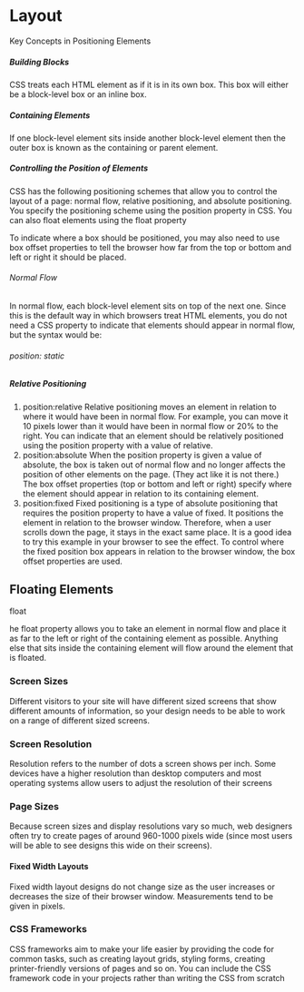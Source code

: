 # Layout

Key Concepts in 
Positioning Elements

##### Building Blocks
CSS treats each HTML element as if it is in its 
own box. This box will either be a block-level
box or an inline box.

##### Containing Elements

If one block-level element sits inside another 
block-level element then the outer box is 
known as the containing or parent element.

##### Controlling the Position of Elements
CSS has the following positioning schemes that allow you to control 
the layout of a page: normal flow, relative positioning, and absolute 
positioning. You specify the positioning scheme using the position
property in CSS. You can also float elements using the float property

To indicate where a box should be positioned, you may also need to use 
box offset properties to tell the browser how far from the top or bottom 
and left or right it should be placed.

###### Normal Flow

In normal flow, each block-level 
element sits on top of the next 
one. Since this is the default 
way in which browsers treat 
HTML elements, you do not 
need a CSS property to indicate 
that elements should appear 
in normal flow, but the syntax 
would be:
######  position: static

##### Relative Positioning

1. position:relative
Relative positioning moves an 
element in relation to where it 
would have been in normal flow.
For example, you can move it 10 
pixels lower than it would have 
been in normal flow or 20% to 
the right.
You can indicate that an element 
should be relatively positioned 
using the position property 
with a value of relative.
2. position:absolute
When the position property 
is given a value of absolute, 
the box is taken out of normal 
flow and no longer affects the 
position of other elements on 
the page. (They act like it is not 
there.) 
The box offset properties (top
or bottom and left or right) 
specify where the element 
should appear in relation to its 
containing element.
3. position:fixed
Fixed positioning is a type 
of absolute positioning that 
requires the position property 
to have a value of fixed.
It positions the element in 
relation to the browser window. 
Therefore, when a user scrolls 
down the page, it stays in the 
exact same place. It is a good 
idea to try this example in your 
browser to see the effect.
To control where the fixed 
position box appears in relation 
to the browser window, the box 
offset properties are used.
## Floating Elements
float

he float property allows you 
to take an element in normal 
flow and place it as far to the 
left or right of the containing 
element as possible.
Anything else that sits inside 
the containing element will 
flow around the element that is 
floated.

### Screen Sizes

Different visitors to your site will have different sized screens that show 
different amounts of information, so your design needs to be able to 
work on a range of different sized screens.
### Screen Resolution

Resolution refers to the number of dots a screen shows per inch. Some 
devices have a higher resolution than desktop computers and most 
operating systems allow users to adjust the resolution of their screens

### Page Sizes

Because screen sizes and display resolutions vary so much, web 
designers often try to create pages of around 960-1000 pixels wide 
(since most users will be able to see designs this wide on their screens).

#### Fixed Width Layouts

Fixed width layout 
designs do not 
change size as the 
user increases 
or decreases 
the size of their 
browser window. 
Measurements tend 
to be given in pixels.
### CSS Frameworks
CSS frameworks aim to make your life easier by providing the code for 
common tasks, such as creating layout grids, styling forms, creating 
printer-friendly versions of pages and so on. You can include the CSS 
framework code in your projects rather than writing the CSS from scratch


